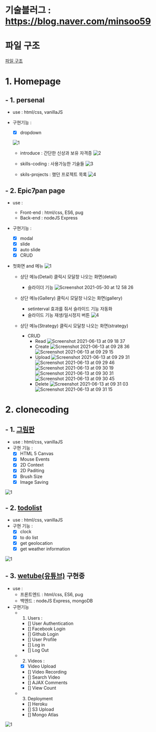 # 기술블러그 : https://blog.naver.com/minsoo59

# 파일 구조

[파일 구조](https://user-images.githubusercontent.com/73215507/122879642-18c28380-d374-11eb-9255-2e450b06dad5.jpg)

# 1. Homepage

## - 1. persenal

- use : html/css, vanillaJS
- 구현기능 :

  - [x] dropdown

  ![1](https://user-images.githubusercontent.com/73215507/119751455-2e0fd380-bed6-11eb-90d3-21874516d713.jpg)

  - introduce : 간단한 신상과 보유 자격증
    ![2](https://user-images.githubusercontent.com/73215507/119751457-2f410080-bed6-11eb-9c77-b373746a4d83.jpg)

  - skills-coding : 사용가능한 기술들
    ![3](https://user-images.githubusercontent.com/73215507/119751458-2f410080-bed6-11eb-86a6-156c7ba70fbf.jpg)

  - skils-projects : 했던 프로젝트 목록
    ![4](https://user-images.githubusercontent.com/73215507/119751459-2fd99700-bed6-11eb-9c9f-d38d367f2edb.jpg)

## - 2. Epic7pan page

- use :

  - Front-end : html/css, ES6, pug
  - Back-end : nodeJS Express

- 구현기능 :

  - [x] modal
  - [x] slide
  - [x] auto slide
  - [x] CRUD

- 첫화면 and 메뉴
  ![1](https://user-images.githubusercontent.com/73215507/119752061-43393200-bed7-11eb-86b3-3e127a18f07c.jpg)

  - 상단 메뉴(Detail) 클릭시 모달창 나오는 화면(detail)

    - 슬라이더 기능
      ![Screenshot 2021-05-30 at 12 58 26](https://user-images.githubusercontent.com/73215507/120091517-c4e2c700-c146-11eb-9d2a-fb3084fc57bc.jpg)

  - 상단 메뉴(Gallery) 클릭시 모달창 나오는 화면(gallery)

    - setinterval 효과를 줘서 슬라이드 기능 자동화
    - 슬라이드 기능 재생/일시정지 버튼
      ![4](https://user-images.githubusercontent.com/73215507/119752068-4502f580-bed7-11eb-851f-50fc804aa7ee.jpg)

  - 상단 메뉴(Strategy) 클릭시 모달창 나오는 화면(strategy)

    - CRUD
      - Read
        ![Screenshot 2021-06-13 at 09 18 37](https://user-images.githubusercontent.com/73215507/121791997-caeaa480-cc2a-11eb-903b-3075a62b3472.jpg)
      - Create
        ![Screenshot 2021-06-13 at 09 28 36](https://user-images.githubusercontent.com/73215507/121791999-cc1bd180-cc2a-11eb-80fa-f6218a81e3b0.jpg)
        ![Screenshot 2021-06-13 at 09 29 15](https://user-images.githubusercontent.com/73215507/121792000-ccb46800-cc2a-11eb-8d4b-13a738839f00.jpg)
      - Upload
        ![Screenshot 2021-06-13 at 09 29 31](https://user-images.githubusercontent.com/73215507/121792001-cde59500-cc2a-11eb-9ea5-ef565b50d85d.jpg)
        ![Screenshot 2021-06-13 at 09 29 46](https://user-images.githubusercontent.com/73215507/121792002-ce7e2b80-cc2a-11eb-935f-c724af9a7f2f.jpg)
        ![Screenshot 2021-06-13 at 09 30 19](https://user-images.githubusercontent.com/73215507/121792003-cf16c200-cc2a-11eb-9b1f-e17be47cd09e.jpg)
        ![Screenshot 2021-06-13 at 09 30 31](https://user-images.githubusercontent.com/73215507/121792004-cfaf5880-cc2a-11eb-8d47-3781f0b83a21.jpg)
        ![Screenshot 2021-06-13 at 09 30 45](https://user-images.githubusercontent.com/73215507/121792005-d047ef00-cc2a-11eb-9ba5-d992b03431bb.jpg)
      - Delete
        ![Screenshot 2021-06-13 at 09 31 03](https://user-images.githubusercontent.com/73215507/121792006-d0e08580-cc2a-11eb-909a-32ed305f4d3e.jpg)
        ![Screenshot 2021-06-13 at 09 31 15](https://user-images.githubusercontent.com/73215507/121792007-d1791c00-cc2a-11eb-9439-c2e27fc79c30.jpg)

# 2. clonecoding

## - 1. <a href="https://nomadcoders.co/javascript-for-beginners-2" target="_blank">그림판</a>

- use : html/css, vanillaJS
- 구현 기능 :
  - [x] HTML 5 Canvas
  - [x] Mouse Events
  - [x] 2D Context
  - [x] 2D Paditing
  - [x] Brush Size
  - [x] Image Saving

![1](https://user-images.githubusercontent.com/73215507/119764289-15aab380-beec-11eb-8e05-9a773088af3f.jpg)

## - 2. <a href="https://nomadcoders.co/javascript-for-beginners" target="_blank">todolist</a>

- use : html/css, vanillaJS
- 구현 기능 :
  - [x] clock
  - [x] to do list
  - [x] get geolocation
  - [x] get weather information

![1](https://user-images.githubusercontent.com/73215507/119764307-1cd1c180-beec-11eb-8b8d-8bf953f8800a.jpg)

## - 3. <a href="https://nomadcoders.co/wetube" target="_blank">wetube(유튜브)</a> 구현중

- use :
  - 프론트엔드 : html/css, ES6, pug
  - 백엔드 : nodeJS Express, mongoDB
- 구현기능
  - 1. Users :
    - [] User Authentication
    - [] Facebook Login
    - [] Github Login
    - [] User Profile
    - [] Log in
    - [] Log Out
  - 2. Videos :
    - [x] Video Upload
    - [] Video Recording
    - [] Search Video
    - [] AJAX Comments
    - [] View Count
  - 3. Deployment
    - [] Heroku
    - [] S3 Upload
    - [] Mongo Atlas

![1](https://user-images.githubusercontent.com/73215507/119769029-a84f5080-bef4-11eb-9a8f-77f3d36d73d2.jpg)
